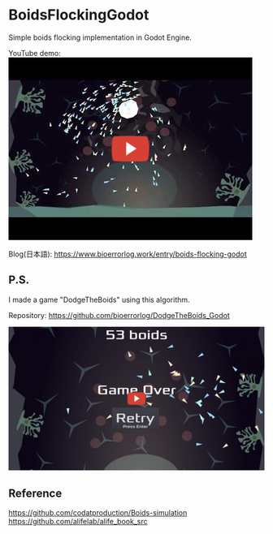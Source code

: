 # BoidsFlockingGodot
Simple boids flocking implementation in Godot Engine.

YouTube demo:  
[![game demo movie](./screenshot/youtube_thumbnail.png)](https://youtu.be/IMv7iNt1baE)

Blog(日本語): https://www.bioerrorlog.work/entry/boids-flocking-godot

## P.S.
I made a game "DodgeTheBoids" using this algorithm.

Repository: https://github.com/bioerrorlog/DodgeTheBoids_Godot

[![demo](https://github.com/bioerrorlog/DodgeTheBoids_Godot/blob/master/screenshots/youtube_cover.png)](https://youtu.be/hWMEfzxuFGc)



## Reference
https://github.com/codatproduction/Boids-simulation  
https://github.com/alifelab/alife_book_src
